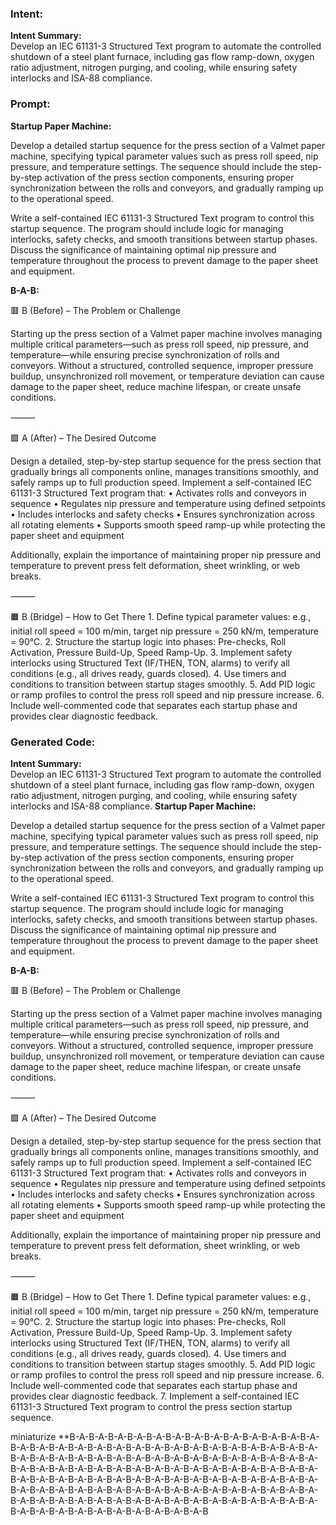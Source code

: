 ### Intent:
**Intent Summary:**  
Develop an IEC 61131-3 Structured Text program to automate the controlled shutdown of a steel plant furnace, including gas flow ramp-down, oxygen ratio adjustment, nitrogen purging, and cooling, while ensuring safety interlocks and ISA-88 compliance.

### Prompt:
**Startup Paper Machine:**

Develop a detailed startup sequence for the press section of a Valmet paper machine, specifying typical parameter values such as press roll speed, nip pressure, and temperature settings. The sequence should include the step-by-step activation of the press section components, ensuring proper synchronization between the rolls and conveyors, and gradually ramping up to the operational speed.

Write a self-contained IEC 61131-3 Structured Text program to control this startup sequence. The program should include logic for managing interlocks, safety checks, and smooth transitions between startup phases. Discuss the significance of maintaining optimal nip pressure and temperature throughout the process to prevent damage to the paper sheet and equipment.

**B-A-B:**

🟥 B (Before) – The Problem or Challenge

Starting up the press section of a Valmet paper machine involves managing multiple critical parameters—such as press roll speed, nip pressure, and temperature—while ensuring precise synchronization of rolls and conveyors. Without a structured, controlled sequence, improper pressure buildup, unsynchronized roll movement, or temperature deviation can cause damage to the paper sheet, reduce machine lifespan, or create unsafe conditions.

⸻

🟩 A (After) – The Desired Outcome

Design a detailed, step-by-step startup sequence for the press section that gradually brings all components online, manages transitions smoothly, and safely ramps up to full production speed. Implement a self-contained IEC 61131-3 Structured Text program that:
	•	Activates rolls and conveyors in sequence
	•	Regulates nip pressure and temperature using defined setpoints
	•	Includes interlocks and safety checks
	•	Ensures synchronization across all rotating elements
	•	Supports smooth speed ramp-up while protecting the paper sheet and equipment

Additionally, explain the importance of maintaining proper nip pressure and temperature to prevent press felt deformation, sheet wrinkling, or web breaks.

⸻

🟧 B (Bridge) – How to Get There
	1.	Define typical parameter values: e.g., initial roll speed = 100 m/min, target nip pressure = 250 kN/m, temperature = 90°C.
	2.	Structure the startup logic into phases: Pre-checks, Roll Activation, Pressure Build-Up, Speed Ramp-Up.
	3.	Implement safety interlocks using Structured Text (IF/THEN, TON, alarms) to verify all conditions (e.g., all drives ready, guards closed).
	4.	Use timers and conditions to transition between startup stages smoothly.
	5.	Add PID logic or ramp profiles to control the press roll speed and nip pressure increase.
	6.	Include well-commented code that separates each startup phase and provides clear diagnostic feedback.

### Generated Code:
**Intent Summary:**  
Develop an IEC 61131-3 Structured Text program to automate the controlled shutdown of a steel plant furnace, including gas flow ramp-down, oxygen ratio adjustment, nitrogen purging, and cooling, while ensuring safety interlocks and ISA-88 compliance.
**Startup Paper Machine:**

Develop a detailed startup sequence for the press section of a Valmet paper machine, specifying typical parameter values such as press roll speed, nip pressure, and temperature settings. The sequence should include the step-by-step activation of the press section components, ensuring proper synchronization between the rolls and conveyors, and gradually ramping up to the operational speed.

Write a self-contained IEC 61131-3 Structured Text program to control this startup sequence. The program should include logic for managing interlocks, safety checks, and smooth transitions between startup phases. Discuss the significance of maintaining optimal nip pressure and temperature throughout the process to prevent damage to the paper sheet and equipment.

**B-A-B:**

🟥 B (Before) – The Problem or Challenge

Starting up the press section of a Valmet paper machine involves managing multiple critical parameters—such as press roll speed, nip pressure, and temperature—while ensuring precise synchronization of rolls and conveyors. Without a structured, controlled sequence, improper pressure buildup, unsynchronized roll movement, or temperature deviation can cause damage to the paper sheet, reduce machine lifespan, or create unsafe conditions.

⸻

🟩 A (After) – The Desired Outcome

Design a detailed, step-by-step startup sequence for the press section that gradually brings all components online, manages transitions smoothly, and safely ramps up to full production speed. Implement a self-contained IEC 61131-3 Structured Text program that:
	•	Activates rolls and conveyors in sequence
	•	Regulates nip pressure and temperature using defined setpoints
	•	Includes interlocks and safety checks
	•	Ensures synchronization across all rotating elements
	•	Supports smooth speed ramp-up while protecting the paper sheet and equipment

Additionally, explain the importance of maintaining proper nip pressure and temperature to prevent press felt deformation, sheet wrinkling, or web breaks.

⸻

🟧 B (Bridge) – How to Get There
	1.	Define typical parameter values: e.g., initial roll speed = 100 m/min, target nip pressure = 250 kN/m, temperature = 90°C.
	2.	Structure the startup logic into phases: Pre-checks, Roll Activation, Pressure Build-Up, Speed Ramp-Up.
	3.	Implement safety interlocks using Structured Text (IF/THEN, TON, alarms) to verify all conditions (e.g., all drives ready, guards closed).
	4.	Use timers and conditions to transition between startup stages smoothly.
	5.	Add PID logic or ramp profiles to control the press roll speed and nip pressure increase.
	6.	Include well-commented code that separates each startup phase and provides clear diagnostic feedback.
	7.	Implement a self-contained IEC 61131-3 Structured Text program to control the press section startup sequence.

 miniaturize
**B-A-B-A-B-A-B-A-B-A-B-A-B-A-B-A-B-A-B-A-B-A-B-A-B-A-B-A-B-A-B-A-B-A-B-A-B-A-B-A-B-A-B-A-B-A-B-A-B-A-B-A-B-A-B-A-B-A-B-A-B-A-B-A-B-A-B-A-B-A-B-A-B-A-B-A-B-A-B-A-B-A-B-A-B-A-B-A-B-A-B-A-B-A-B-A-B-A-B-A-B-A-B-A-B-A-B-A-B-A-B-A-B-A-B-A-B-A-B-A-B-A-B-A-B-A-B-A-B-A-B-A-B-A-B-A-B-A-B-A-B-A-B-A-B-A-B-A-B-A-B-A-B-A-B-A-B-A-B-A-B-A-B-A-B-A-B-A-B-A-B-A-B-A-B-A-B-A-B-A-B-A-B-A-B-A-B-A-B-A-B-A-B-A-B-A-B-A-B-A-B-A-B-A-B-A-B-A-B-A-B-A-B-A-B-A-B-A-B-A-B-A-B-A-B-A-B-A-B-A-B-A-B-A-B-A-B-A-B
